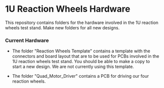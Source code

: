 # 1U Reaction Wheels Hardware

This repository contains folders for the hardware involved in the 1U reaction wheels test stand. Make new folders for all new designs.

### Current Hardware

- The folder "Reaction Wheels Template" contains a template with the connectors and board layout that are to be used for PCBs involved in the 1U reaction wheels test stand. You should be able to make a copy to start a new design. We are not currently using this template.

- The folder "Quad_Motor_Driver" contains a PCB for driving our four reaction wheels.

